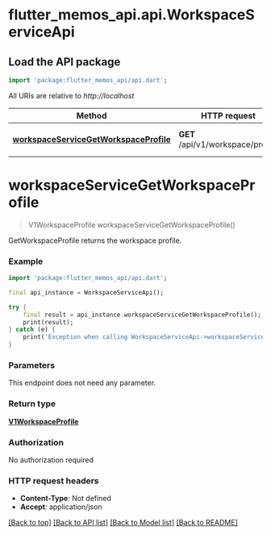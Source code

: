 # flutter_memos_api.api.WorkspaceServiceApi

## Load the API package
```dart
import 'package:flutter_memos_api/api.dart';
```

All URIs are relative to *http://localhost*

Method | HTTP request | Description
------------- | ------------- | -------------
[**workspaceServiceGetWorkspaceProfile**](WorkspaceServiceApi.md#workspaceservicegetworkspaceprofile) | **GET** /api/v1/workspace/profile | GetWorkspaceProfile returns the workspace profile.


# **workspaceServiceGetWorkspaceProfile**
> V1WorkspaceProfile workspaceServiceGetWorkspaceProfile()

GetWorkspaceProfile returns the workspace profile.

### Example
```dart
import 'package:flutter_memos_api/api.dart';

final api_instance = WorkspaceServiceApi();

try {
    final result = api_instance.workspaceServiceGetWorkspaceProfile();
    print(result);
} catch (e) {
    print('Exception when calling WorkspaceServiceApi->workspaceServiceGetWorkspaceProfile: $e\n');
}
```

### Parameters
This endpoint does not need any parameter.

### Return type

[**V1WorkspaceProfile**](V1WorkspaceProfile.md)

### Authorization

No authorization required

### HTTP request headers

 - **Content-Type**: Not defined
 - **Accept**: application/json

[[Back to top]](#) [[Back to API list]](../README.md#documentation-for-api-endpoints) [[Back to Model list]](../README.md#documentation-for-models) [[Back to README]](../README.md)

